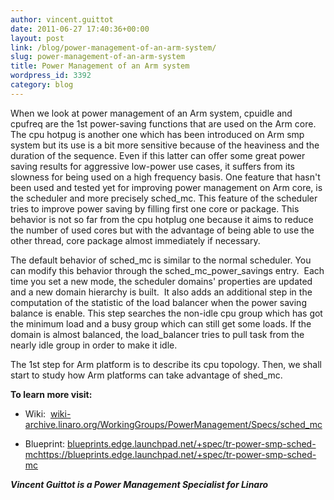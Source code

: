 ```yaml
---
author: vincent.guittot
date: 2011-06-27 17:40:36+00:00
layout: post
link: /blog/power-management-of-an-arm-system/
slug: power-management-of-an-arm-system
title: Power Management of an Arm system
wordpress_id: 3392
category: blog
---
```


When we look at power management of an Arm system, cpuidle and cpufreq are the 1st power-saving functions that are used on the Arm core.  The cpu hotpug is another one which has been introduced on Arm smp system but its use is a bit more sensitive because of the heaviness and the duration of the sequence. Even if this latter can offer some great power saving results for aggressive low-power use cases, it suffers from its slowness for being used on a high frequency basis. One feature that hasn't been used and tested yet for improving power management on Arm core, is the scheduler and more precisely sched_mc. This feature of the scheduler tries to improve power saving by filling first one core or package. This behavior is not so far from the cpu hotplug one because it aims to reduce the number of used cores but with the advantage of being able to use the other thread, core package almost immediately if necessary.

The default behavior of sched_mc is similar to the normal scheduler. You can modify this behavior through the sched_mc_power_savings entry.  Each time you set a new mode, the scheduler domains' properties are updated and a new domain hierarchy is built.  It also adds an additional step in the computation of the statistic of the load balancer when the power saving balance is enable. This step searches the non-idle cpu group which has got the minimum load and a busy group which can still get some loads. If the domain is almost balanced, the load_balancer tries to pull task from the nearly idle group in order to make it idle.

The 1st step for Arm platform is to describe its cpu topology. Then, we shall start to study how Arm platforms can take advantage of shed_mc.

**To learn more visit:**

- Wiki:  [wiki-archive.linaro.org/WorkingGroups/PowerManagement/Specs/sched_mc](https://wiki-archive.linaro.org/WorkingGroups/PowerManagement/Specs/sched_mc)

- Blueprint: [blueprints.edge.launchpad.net/+spec/tr-power-smp-sched-mc]()https://blueprints.edge.launchpad.net/+spec/tr-power-smp-sched-mc

_**Vincent Guittot is a Power Management Specialist for Linaro**_
